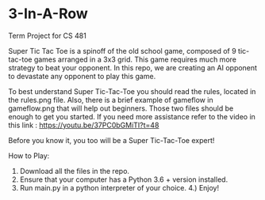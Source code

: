 # 3-In-A-Row
Term Project for CS 481

Super Tic Tac Toe is a spinoff of the old school game, composed of 9 tic-tac-toe games arranged in a 3x3 grid. This game requires much more strategy to beat your opponent. In this repo, we are creating an AI opponent to devastate any opponent to play this game.

To best understand Super Tic-Tac-Toe you should read the rules, located in the rules.png file. Also, there is a brief example of gameflow in gameflow.png that will help out beginners. Those two files should be enough to get you started. If you need more assistance refer to the video in this link : https://youtu.be/37PC0bGMiTI?t=48 

Before you know it, you too will be a Super Tic-Tac-Toe expert!

How to Play:
1) Download all the files in the repo.
2) Ensure that your computer has a Python 3.6 + version installed.
3) Run main.py in a python interpreter of your choice. 
4.) Enjoy!
